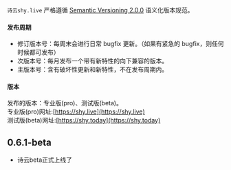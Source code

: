 `诗云shy.live` 严格遵循 [Semantic Versioning 2.0.0](https://semver.org/lang/zh-CN/) 语义化版本规范。
#### 发布周期
* 修订版本号：每周末会进行日常 bugfix 更新。（如果有紧急的 bugfix，则任何时候都可发布）
* 次版本号：每月发布一个带有新特性的向下兼容的版本。
* 主版本号：含有破坏性更新和新特性，不在发布周期内。

#### 版本
  发布的版本：专业版(pro)、测试版(beta)。   
  专业版(pro)网址:[https://shy.live](https://shy.live)   
  测试版(beta)网址:[https://shy.today](https://shy.today) 

## 0.6.1-beta
* 诗云beta正式上线了